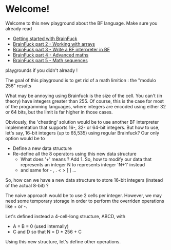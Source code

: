 # Welcome!

Welcome to this new playground about the BF language. Make sure you already read 
* [Getting started with BrainFuck](https://tech.io/playgrounds/50426/getting-started-with-brainfuck/welcome)
* [BrainFuck part 2 - Working with arrays](https://tech.io/playgrounds/50443/brainfuck-part-2---working-with-arrays/welcome)
* [BrainFuck part 3 - Write a BF interpreter in BF](https://www.codingame.com/playgrounds/50446/brainfuck-part-3---write-a-bf-interpreter-in-bf/welcome)
* [BrainFuck part 4 - Advanced maths](https://www.codingame.com/playgrounds/50446/brainfuck-part-3---write-a-bf-interpreter-in-bf/welcome)
* [BrainFuck part 5 - Math sequences](https://www.codingame.com/playgrounds/50478/brainfuck-part-5---math-sequences/welcome)

playgrounds if you didn't already !

The goal of this playground is to get rid of a math limition : the "modulo 256" results

What may be annoying using Brainfuck is the size of the cell. You can't (in theory) have integers greater than 255. Of course, this is the case for most of the programming languages, where integers are encoded using either 32 or 64 bits, but the limit is far higher in those cases.

Obviously, the 'cheating' solution would be to use another BF interpreter implementation that supports 16-, 32- or 64-bit integers. But how to use, let's say, 16-bit integers (up to 65,535) using regular Brainfuck? Our only option would be to

* Define a new data structure
* Re-define all the 8 operators using this new data structure
  * What does '+' means ? Add 1. So, how to modify our data that represents an integer N to represents integer 'N+1' instead
  * and same for - , . < > [ ] ...

So, how can we have a new data structure to store 16-bit integers (instead of the actual 8-bit) ?

The naive approach would be to use 2 cells per integer. However, we may need some temporary storage in order to perform the overriden operations like + or -.

Let's defined instead a 4-cell-long structure, ABCD, with
* A = B = 0 (used internally)
* C and D so that N = D * 256 + C

Using this new structure, let's define other operations.
